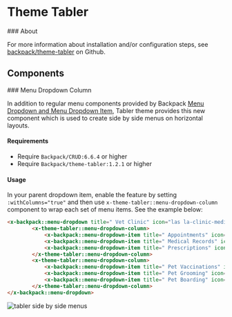 # Theme Tabler

<a name="install-and-configure">
### About

For more information about installation and/or configuration steps, see [backpack/theme-tabler](https://github.com/Laravel-Backpack/theme-tabler) on Github.

<a name="components"></a>
## Components

<a name="menu-dropdown-column">
### Menu Dropdown Column

In addition to regular menu components provided by Backpack [Menu Dropdown and Menu Dropdown Item](https://backpackforlaravel.com/docs/base-components#menu-dropdown-and-menu-dropdown-item), Tabler theme provides this new component which is used to create side by side menus on horizontal layouts.

#### Requirements
- Require `Backpack/CRUD:6.6.4` or higher
- Require `Backpack/theme-tabler:1.2.1` or higher

#### Usage
In your parent dropdown item, enable the feature by setting `:withColumns="true"` and then use `x-theme-tabler::menu-dropdown-column` component to wrap each set of menu items. See the example below:

```html
<x-backpack::menu-dropdown title=" Vet Clinic" icon="las la-clinic-medical" :withColumns="true">
        <x-theme-tabler::menu-dropdown-column>
            <x-backpack::menu-dropdown-item title=" Appointments" icon="las la-calendar-check" link="https://example.com" />
            <x-backpack::menu-dropdown-item title=" Medical Records" icon="las la-file-medical" link="https://example.com" />
            <x-backpack::menu-dropdown-item title=" Prescriptions" icon="las la-prescription" link="https://example.com" />
        </x-theme-tabler::menu-dropdown-column>
        <x-theme-tabler::menu-dropdown-column>
            <x-backpack::menu-dropdown-item title=" Pet Vaccinations" icon="las la-syringe" link="https://example.com" />
            <x-backpack::menu-dropdown-item title=" Pet Grooming" icon="las la-cut" link="https://example.com" />
            <x-backpack::menu-dropdown-item title=" Pet Boarding" icon="las la-home" link="https://example.com" />
        </x-theme-tabler::menu-dropdown-column>
</x-backpack::menu-dropdown>
```

![tabler side by side menus](https://github.com/Laravel-Backpack/docs/assets/7188159/2c65e523-a545-486a-b7b0-cbd9f92ee273)
